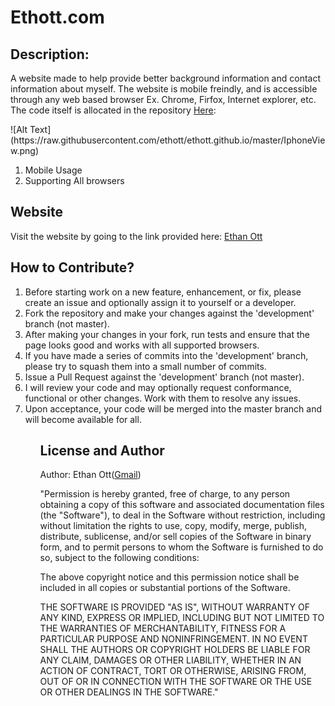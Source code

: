 

<h1>Ethott.com</h1>
<h2>Description:</h2>
 <p>
  A website made to help provide better background information and contact information about myself.
  The website is mobile freindly, and is accessible through any web based browser
  Ex. Chrome, Firfox, Internet explorer, etc.
  The code itself is allocated in the repository <a href="https://github.com/ethott/ethott.github.io">Here</a>: 
 </p>
 ![Alt Text](https://raw.githubusercontent.com/ethott/ethott.github.io/master/IphoneView.png)
 <p>
<ol>
 <li>Mobile Usage</li>
 <li>Supporting All browsers</li>
</ol>
 <h2>Website</h2>
 <p>Visit the website by going to the link provided here: <a href="http://ethott.com">Ethan Ott</a>
 <h2>How to Contribute?</h2>
 <p>
  <ol>
 <li>Before starting work on a new feature, enhancement, or fix, please create an issue and optionally assign it to yourself or a developer.</li>
<li>Fork the repository and make your changes against the 'development' branch (not master).</li>
<li>After making your changes in your fork, run tests and ensure that the page looks good and works with all supported browsers.</li>
<li>If you have made a series of commits into the 'development' branch, please try to squash them into a small number of commits.</li>
<li>Issue a Pull Request against the 'development' branch (not master).</li>
<li>I will review your code and may optionally request conformance, functional or other changes. Work with them to resolve any issues.</li>
<li>Upon acceptance, your code will be merged into the master branch and will become available for all.</li>
<ol>
 
 </p>
</p>
<h2>License and Author</h2>
<p>
Author: Ethan Ott(<a href="mailto:ethan84096@gmail.com">Gmail</a>)<p>
<p>
 "Permission is hereby granted, free of charge, to any person
obtaining a copy of this software and associated documentation
files (the "Software"), to deal in the Software without
restriction, including without limitation the rights to use,
copy, modify, merge, publish, distribute, sublicense, and/or sell
copies of the Software in binary form, and to permit persons to whom the
Software is furnished to do so, subject to the following
conditions:

The above copyright notice and this permission notice shall be
included in all copies or substantial portions of the Software.

THE SOFTWARE IS PROVIDED "AS IS", WITHOUT WARRANTY OF ANY KIND,
EXPRESS OR IMPLIED, INCLUDING BUT NOT LIMITED TO THE WARRANTIES
OF MERCHANTABILITY, FITNESS FOR A PARTICULAR PURPOSE AND
NONINFRINGEMENT. IN NO EVENT SHALL THE AUTHORS OR COPYRIGHT
HOLDERS BE LIABLE FOR ANY CLAIM, DAMAGES OR OTHER LIABILITY,
WHETHER IN AN ACTION OF CONTRACT, TORT OR OTHERWISE, ARISING
FROM, OUT OF OR IN CONNECTION WITH THE SOFTWARE OR THE USE OR
OTHER DEALINGS IN THE SOFTWARE."

</p>

 
 

 
 



